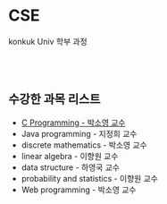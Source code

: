 # CSE
konkuk Univ 학부 과정 

<br>
<br>

<h2>수강한 과목 리스트</h2>
<ul>
  <li><a href= "">C Programming - 박소영 교수</a></li>
  <li>Java programming - 지정희 교수</li>
  <li>discrete mathematics - 박소영 교수</li>
  <li>linear algebra - 이향원 교수</li>
  <li>data structure - 하영국 교수</li>
  <li>probability and statistics - 이향원 교수</li>
  <li>Web programming - 박소영 교수</li>
</ul>
